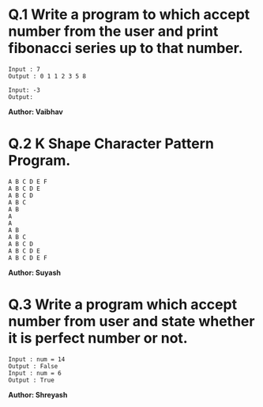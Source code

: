 # Q.1 Write a program to which accept number from the user and print fibonacci series up to that number.
```
Input : 7
Output : 0 1 1 2 3 5 8

Input: -3
Output: 
```
**Author: Vaibhav**

# Q.2 K Shape Character Pattern Program.
```
A B C D E F 
A B C D E 
A B C D 
A B C 
A B 
A 
A 
A B 
A B C 
A B C D 
A B C D E 
A B C D E F

```
**Author: Suyash**

# Q.3 Write a program which accept number from user and state whether it is perfect number or not.
```
Input : num = 14
Output : False
Input : num = 6
Output : True
```
**Author: Shreyash**






 

